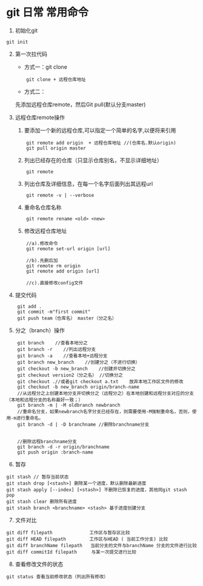 # git 日常 常用命令

1. 初始化git

```
git init
```

2. 第一次拉代码

    + 方式一：git clone 

    ```
        git clone + 远程仓库地址
    ```

    + 方式二：

    先添加远程仓库remote，然后Git pull(默认分支master)

3. 远程仓库remote操作

    1. 要添加一个新的远程仓库,可以指定一个简单的名字,以便将来引用

    ```
        git remote add origin  + 远程仓库地址 //(仓库名.默认origin) 
        git pull origin master
    ```

    2. 列出已经存在的仓库（只显示仓库别名，不显示详细地址）
    ```
        git remote
    ```

    3. 列出仓库及详细信息，在每一个名字后面列出其远程url
    ```
        git remote -v | --verbose
    ```

    4. 重命名仓库名称
    ```
        git remote rename <old> <new>
    ```

    5. 修改远程仓库地址
    ```
        //a).修改命令
        git remote set-url origin [url]
        
        //b).先删后加
        git remote rm origin
        git remote add origin [url]
        
        //c).直接修改config文件
    ```

4. 提交代码
```
    git add .
    git commit -m"first commit"
    git push team（仓库名） master（分之名）
```

5. 分之（branch）操作
```
    git branch    //查看本地分之
    git branch -r    //列出远程分支
    git branch -a    //查看本地+远程分支
    git branch new_branch    //创建分之（不进行切换）
    git checkout -b new_branch    //创建并切换分之
    git checkout version2（分之名） //切换分之
    git checkout .//或者git checkout a.txt    放弃本地工作区文件的修改
    git checkout -b new_branch origin/branch-name    
    //从远程分之上创建本地分支并切换分之（远程分之）在本地创建和远程分支对应的分支（本地和远程分支的名称最好一致；）
    git branch -m | -M oldbranch newbranch
    //重命名分支，如果newbranch名字分支已经存在，则需要使用-M强制重命名，否则，使用-m进行重命名。
    git branch -d | -D branchname //删除branchname分支


    //删除远程branchname分支
    git branch -d -r origin/branchname 
    git push origin :branch-name
```

6. 暂存     
```
git stash // 暂存当前状态
git stash drop [<stash>] 删除某一个进度，默认删除最新进度 
git stash apply [--index] [<stash>] 不删除已恢复的进度，其他同git stash pop 
git stash clear 删除所有进度 
git stash branch <branchname> <stash> 基于进度创建分支
```

7. 文件对比 
```
git diff filepath     　　　　  工作区与暂存区比较
git diff HEAD filepath 　　　　 工作区与HEAD ( 当前工作分支) 比较
git diff branchName filepath   当前分支的文件与branchName 分支的文件进行比较
git diff commitId filepath 　　 与某一次提交进行比较
```

8. 查看修改文件的状态
```
git status 查看当前修改状态（列出所有修改）
```




 